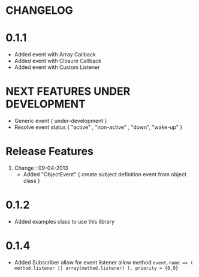 CHANGELOG
=========

0.1.1
=====

 * Added event with Array Callback
 * Added event with Closure Callback
 * Added event with Custom Listener


NEXT FEATURES UNDER DEVELOPMENT
===============================

 * Generic event { under-development }
 * Resolve event status { "active" , "non-active" , "down", "wake-up" }


Release Features
================

 1. Change : 09-04-2013
    * Added "ObjectEvent" { create subject definition event from object class }


0.1.2
=====

 * Added examples class to use this library

0.1.4
=====

 * Added Subscriber allow for event listener allow method `event.name => ( method.listener || array(method.listener) ), priority = {0,9}`